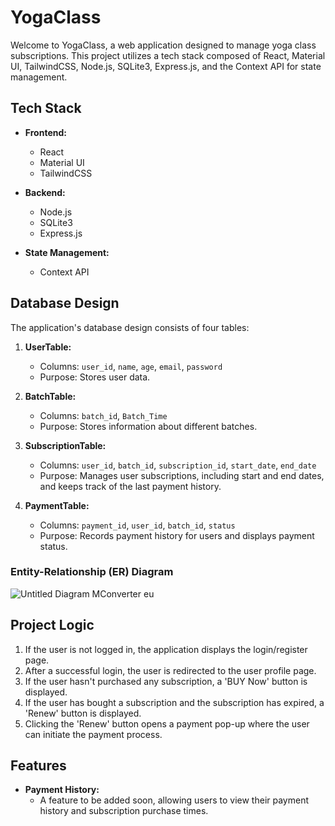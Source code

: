 # YogaClass

Welcome to YogaClass, a web application designed to manage yoga class subscriptions. This project utilizes a tech stack composed of React, Material UI, TailwindCSS, Node.js, SQLite3, Express.js, and the Context API for state management.

## Tech Stack

- **Frontend:**
  - React
  - Material UI
  - TailwindCSS

- **Backend:**
  - Node.js
  - SQLite3
  - Express.js

- **State Management:**
  - Context API

## Database Design

The application's database design consists of four tables:

1. **UserTable:**
   - Columns: `user_id`, `name`, `age`, `email`, `password`
   - Purpose: Stores user data.

2. **BatchTable:**
   - Columns: `batch_id`, `Batch_Time`
   - Purpose: Stores information about different batches.

3. **SubscriptionTable:**
   - Columns: `user_id`, `batch_id`, `subscription_id`, `start_date`, `end_date`
   - Purpose: Manages user subscriptions, including start and end dates, and keeps track of the last payment history.

4. **PaymentTable:**
   - Columns: `payment_id`, `user_id`, `batch_id`, `status`
   - Purpose: Records payment history for users and displays payment status.

### Entity-Relationship (ER) Diagram

![Untitled Diagram  MConverter eu](https://github.com/maheshpatil132/Yoga-Class/assets/92781925/2a797e10-827e-40dc-9d37-257c70ad7641)



## Project Logic

1. If the user is not logged in, the application displays the login/register page.
2. After a successful login, the user is redirected to the user profile page.
3. If the user hasn't purchased any subscription, a 'BUY Now' button is displayed.
4. If the user has bought a subscription and the subscription has expired, a 'Renew' button is displayed.
5. Clicking the 'Renew' button opens a payment pop-up where the user can initiate the payment process.

## Features

- **Payment History:**
  - A feature to be added soon, allowing users to view their payment history and subscription purchase times.


